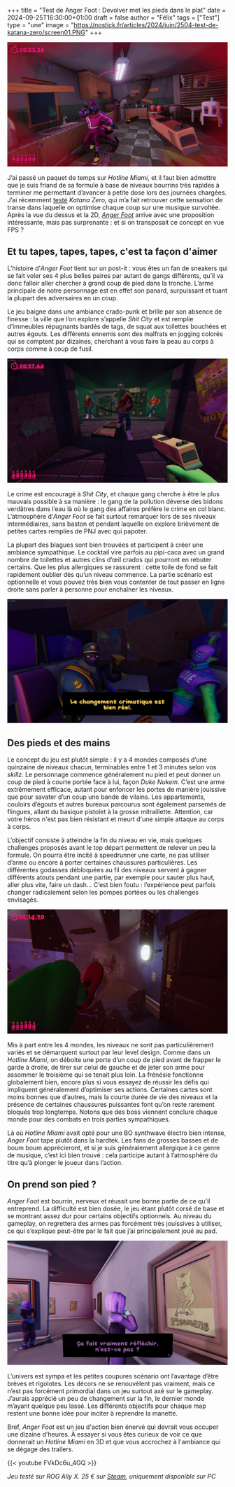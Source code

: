 +++
title = "Test de Anger Foot : Devolver met les pieds dans le plat"
date = 2024-09-25T16:30:00+01:00
draft = false
author = "Félix"
tags = ["Test"]
type = "une"
image = "https://nostick.fr/articles/2024/juin/2504-test-de-katana-zero/screen01.PNG"
+++ 

![Capture d’écran du jeu Anger Foot](screen04.jpg)

J’ai passé un paquet de temps sur *Hotline Miami*, et il faut bien admettre que je suis friand de sa formule à base de niveaux bourrins très rapides à terminer me permettant d’avancer à petite dose lors des journées chargées. J’ai récemment [testé](https://nostick.fr/articles/2024/juin/2504-test-de-katana-zero/) *Katana Zero*, qui m’a fait retrouver cette sensation de transe dans laquelle on optimise chaque coup sur une musique survoltée. Après la vue du dessus et la 2D, [*Anger Foot*](https://store.steampowered.com/app/1978590/Anger_Foot/) arrive avec une proposition intéressante, mais pas surprenante : et si on transposait ce concept en vue FPS ?

## Et tu tapes, tapes, tapes, c'est ta façon d'aimer

L’histoire d’*Anger Foot* tient sur un post-it : vous êtes un fan de sneakers qui se fait voler ses 4 plus belles paires par autant de gangs différents, qu’il va donc falloir aller chercher à grand coup de pied dans la tronche. L’arme principale de notre personnage est en effet son panard, surpuissant et tuant la plupart des adversaires en un coup.

Le jeu baigne dans une ambiance crado-punk et brille par son absence de finesse : la ville que l’on explore s’appelle *Shit City* et est remplie d’immeubles répugnants bardés de tags, de squat aux toilettes bouchées et autres égouts. Les différents ennemis sont des malfrats en jogging colorés qui se comptent par dizaines, cherchant à vous faire la peau au corps à corps comme à coup de fusil.

![Capture d’écran du jeu Anger Foot](screen05.jpg)

Le crime est encouragé à *Shit City*, et chaque gang cherche à être le plus mauvais possible à sa manière : le gang de la pollution déverse des bidons verdâtres dans l’eau là où le gang des affaires préfère le crime en col blanc. L’atmosphère d’*Anger Foot* se fait surtout remarquer lors de ses niveaux intermédiaires, sans baston et pendant laquelle on explore brièvement de petites cartes remplies de PNJ avec qui papoter.

La plupart des blagues sont bien trouvées et participent à créer une ambiance sympathique. Le cocktail vire parfois au pipi-caca avec un grand nombre de toilettes et autres clins d’œil crados qui pourront en rebuter certains. Que les plus allergiques se rassurent : cette toile de fond se fait rapidement oublier dès qu’un niveau commence. La partie scénario est optionnelle et vous pouvez très bien vous contenter de tout passer en ligne droite sans parler à personne pour enchaîner les niveaux.

![Capture d’écran du jeu Anger Foot](screen02.jpg)

## Des pieds et des mains

Le concept du jeu est plutôt simple : il y a 4 mondes composés d’une quinzaine de niveaux chacun, terminables entre 1 et 3 minutes selon vos *skillz*. Le personnage commence généralement nu pied et peut donner un coup de pied à courte portée face à lui, façon *Duke Nukem*. C’est une arme extrêmement efficace, autant pour enfoncer les portes de manière jouissive que pour savater d’un coup une bande de vilains. Les appartements, couloirs d’égouts et autres bureaux parcourus sont également parsemés de flingues, allant du basique pistolet à la grosse mitraillette. Attention, car votre héros n'est pas bien résistant et meurt d'une simple attaque au corps à corps.

L’objectif consiste à atteindre la fin du niveau en vie, mais quelques challenges proposés avant le top départ permettent de relever un peu la formule. On pourra être incité à speedrunner une carte, ne pas utiliser d’arme ou encore à porter certaines chaussures particulières. Les différentes godasses débloquées au fil des niveaux servent à gagner différents atouts pendant une partie, par exemple pour sauter plus haut, aller plus vite, faire un dash… C’est bien foutu : l’expérience peut parfois changer radicalement selon les pompes portées ou les challenges envisagés.

![Capture d’écran du jeu Anger Foot](screen01.jpg)

Mis à part entre les 4 mondes, les niveaux ne sont pas particulièrement variés et se démarquent surtout par leur level design. Comme dans un *Hotline Miami*, on déboite une porte d’un coup de pied avant de frapper le garde à droite, de tirer sur celui de gauche et de jeter son arme pour assommer le troisième qui se tenait plus loin. La frénésie fonctionne globalement bien, encore plus si vous essayez de réussir les défis qui impliquent généralement d’optimiser ses actions. Certaines cartes sont moins bonnes que d’autres, mais la courte durée de vie des niveaux et la présence de certaines chaussures puissantes font qu’on reste rarement bloqués trop longtemps. Notons que des boss viennent conclure chaque monde pour des combats en trois parties sympathiques.

Là où *Hotline Miami* avait opté pour une BO synthwave électro bien intense, *Anger Foot* tape plutôt dans la hardtek. Les fans de grosses basses et de boum boum apprécieront, et si je suis généralement allergique à ce genre de musique, c’est ici bien trouvé : cela participe autant à l’atmosphère du titre qu’à plonger le joueur dans l’action.

## On prend son pied ?

*Anger Foot* est bourrin, nerveux et réussit une bonne partie de ce qu’il entreprend. La difficulté est bien dosée, le jeu étant plutôt corsé de base et se montrant assez dur pour certains objectifs optionnels. Au niveau du gameplay, on regrettera des armes pas forcément très jouissives à utiliser, ce qui s’explique peut-être par le fait que j’ai principalement joué au pad.

![Capture d’écran du jeu Anger Foot](screen03.png)

L’univers est sympa et les petites coupures scénario ont l’avantage d’être brèves et rigolotes. Les décors ne se renouvèlent pas vraiment, mais ce n’est pas forcément primordial dans un jeu surtout axé sur le gameplay. J’aurais apprécié un peu de changement sur la fin, le dernier monde m’ayant quelque peu lassé. Les différents objectifs pour chaque map restent une bonne idée pour inciter à reprendre la manette.

Bref, *Anger Foot* est un jeu d'action bien énervé qui devrait vous occuper une dizaine d'heures. À essayer si vous êtes curieux de voir ce que donnerait un *Hotline Miami* en 3D et que vous accrochez à l'ambiance qui se dégage des trailers.

{{< youtube FVkDc6u_4GQ >}} 

*Jeu testé sur ROG Ally X. 25 € sur [Steam](https://store.steampowered.com/app/1978590/Anger_Foot/), uniquement disponible sur PC*